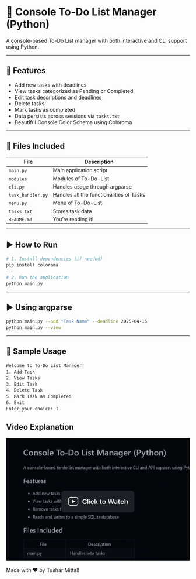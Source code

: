 # 📝 Console To-Do List Manager (Python)

A console-based To-Do List manager with both interactive and CLI support using Python.

---

## 🚀 Features

- Add new tasks with deadlines
- View tasks categorized as Pending or Completed
- Edit task descriptions and deadlines
- Delete tasks
- Mark tasks as completed
- Data persists across sessions via `tasks.txt`
- Beautiful Console Color Schema using Coloroma
---

## 📁 Files Included

| File              | Description                              |
| ----------------- | ---------------------------------------- |
| `main.py`         | Main application script                  |
| `modules`         | Modules of To-Do-List                    |
| `cli.py`          | Handles usage through argparse           |
| `task_handler.py` | Handles all the functionalities of Tasks |
| `menu.py`         | Menu of To-Do-List                       |
| `tasks.txt`       | Stores task data                         |
| `README.md`       | You’re reading it!                       |

---

## ▶️ How to Run

```bash
# 1. Install dependencies (if needed)
pip install colorama

# 2. Run the application
python main.py
```

---

## ▶️ Using argparse

```bash
python main.py --add "Task Name" --deadline 2025-04-15
python main.py --view
```

---

## 🧠 Sample Usage

```bash
Welcome to To-Do List Manager!
1. Add Task
2. View Tasks
3. Edit Task
4. Delete Task
5. Mark Task as Completed
6. Exit
Enter your choice: 1
```
## Video Explanation

[![Watch Video](https://github.com/Tushar-mittal21/To-Do-List/blob/main/assets/Thumbnail_ToDoList_Video.png?raw=true)](https://drive.google.com/file/d/1Hep7FaPvW8BfWKTShy6nQ7YMLxQ7pxa_/view?usp=sharing)

Made with ❤️ by Tushar Mittal!
